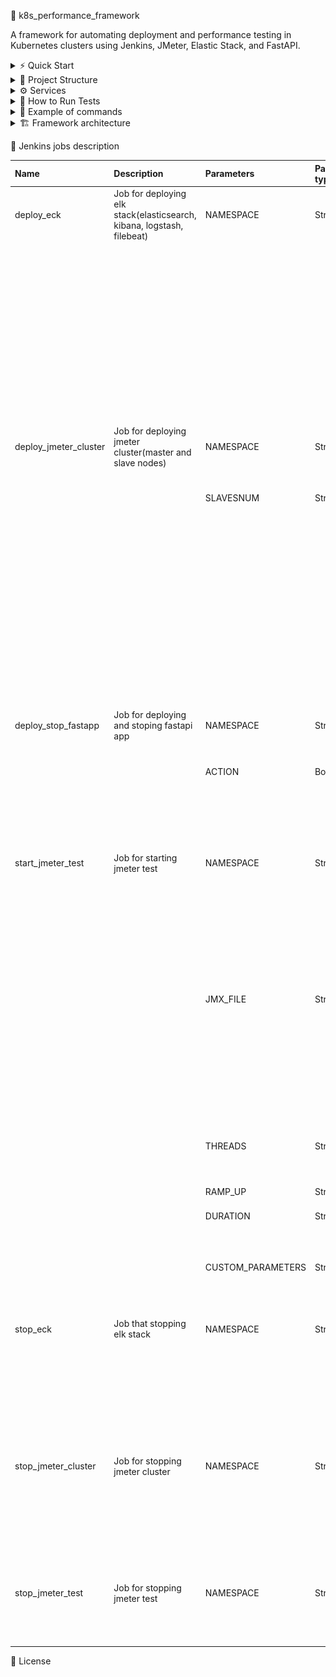 🚀 k8s_performance_framework

A framework for automating deployment and performance testing in Kubernetes clusters using Jenkins, JMeter, Elastic Stack, and FastAPI.

<details>

<summary>⚡ Quick Start</summary>

### Prerequisites  
- Installed docker
- Kubernetes cluster

### Steps  
1. Clone repository	
```
git clone https://github.com/youketero/k8s_performance_framework.git && cd k8s_performance_framework
```
2. Run deploy_framework_(win or linux).sh file
```
./deploy_framework_win.sh
```
3. Navigate to Jenkins. **http://localhost:30080**  
4. Choose **start_jmeter_test job**. 1 run will always fails. During 2 run with selected parameters   
5. Open in browser Kibana address **http://localhost:32343** with credentials 📊  
user: elastic. Code below hot to get password
```
kubectl get secret elasticsearch-es-elastic-user -n performance -o go-template='{{.data.elastic | base64decode}}'
```
6. Import objects that located in dashboards folder.   
File name is **kibana_objects_jmeter.ndjson**  
Navigate to Stack Management -> Saved objects -> Import  
7. Open imported dashboard and check metrics  

</details>

<details>

<summary> 📂 Project Structure </summary>
  
```
k8s_performance_framework/
│   README.md
│
├───eck
│   │   kustomization.yaml
│   │
│   ├───elasticsearch
│   │       deployment.yaml
│   │       sc.yaml
│   │
│   ├───filebeat
│   │       ds.yaml
│   │       fastapp-logs-pvc.yaml
│   │       jmeter-logs-pvc.yaml
│   │
│   ├───kibana
│   │   │   deployment.yaml
│   │   │
│   │   └───dashboards
│   │           kibana_objects_jmeter.ndjson
│   │
│   ├───logstash
│   │       deployment.yaml
│   │
│   └───metricbeat
│           cr.yaml
│           crb.yaml
│           ds.yaml
│           sa.yaml
│
├───fast_api
│   │   deployment.yaml
│   │   Dockerfile
│   │   kustomization.yaml
│   │   requirements.txt
│   │   svc.yaml
│   │
│   └───app
│           main.py
│
├───img
│       arhitecture_scheme.svg
│
├───jenkins
│   │   crb.yaml
│   │   deployment.yaml
│   │   Dockerfile
│   │   jenkins_casc.yaml
│   │   kustomization.yaml
│   │   plugins.txt
│   │   pvc.yaml
│   │   sa.yaml
│   │   svc.yaml
│   │
│   └───jobs
│           deploy_eck.Jenkinsfile
│           deploy_jmeter_cluster.Jenkinsfile
│           deploy_stop_fastapp.Jenkinsfile
│           start_jmeter_test.Jenkinsfile
│           stop_eck.Jenkinsfile
│           stop_jmeter_cluster.Jenkinsfile
│           stop_jmeter_test.Jenkinsfile
│
├───jmeter
│   │   Dockerfile
│   │   kustomization.yaml
│   │   master.yaml
│   │   slave.yaml
│   │   slave_svc.yaml
│   │
│   └───scripts
│       │   Fastapp.jmx
│       │   Google_basic.jmx
│       │
│       └───data
│               data.csv
│               data_nosplit.csv
│
├───namespaces
│       performance_ns.yaml
│
└───scripts
        deploy_eck.sh
        deploy_fastapp.sh
        deploy_framework_linux.sh
        deploy_framework_win.sh
        deploy_jenkins.sh
        deploy_jmeter.sh
        stop_eck.sh
        stop_fastapp.sh
        stop_jenkins.sh
        stop_jmeter.sh
```

</details>

<details>

<summary>⚙️ Services</summary>
  
| Service       | Link                    | Description                                                                   |   
| :------------ | :--------------------   | :---------------------------------------------------------------------------  | 
| Jenkins       | http://localhost:30080  | Service for automation of cluster process and test runs                       |
| Kibana        | http://localhost:32343  | Service for monitoring cluster metrics and test results                       |
| Fastapp       | http://localhost:30000  | Testing wrote using FastAPI service for load tests                            |
|               | Internal links          |                                                                               |
| ECK operator  | -                       | The ECK is a k8s operator for automating processes in k8s                     |
| Elasticserch  | http://localhost:9200   | Distributed search and analytics engine                                       |
| Logstash      | http://localhost:5044   | Service that ingests data, processes it, and ships it for storage or analysis |
| Filebeat      | -                       | Service that monitors log files or directories and forwards them              |
| Metricbeat    | -                       | Service that collects metrics like CPU, memory, disk usage etc.               |
| Jmeter master | -                       | Controller node for distributed orchestratation of JMeter test execution      |
| Jmeter slave  | -                       | Distributed Worker node  that receives instructions from the master node      |

</details>

<details>

<summary>🏃 How to Run Tests</summary>

</details>

<details>  
<summary>📝 Example of commands</summary>
   
Deploy service  

```
#Deploy ECK operator  
kubectl create -f https://download.elastic.co/downloads/eck/3.1.0/crds.yaml  
kubectl apply -f https://download.elastic.co/downloads/eck/3.1.0/operator.yaml  
# Deploy elasticsearch service  
kubectl apply -f elasticsearch.yaml  
# Other options: kibana, logstash, filebeat, metribeat, fastapp, jmeter_s, jmeter_m, jenkins  
``` 

Stop service  

```
#Stop ECK operator  
kubectl delete -f https://download.elastic.co/downloads/eck/3.1.0/operator.yaml  
kubectl delete -f https://download.elastic.co/downloads/eck/3.1.0/crds.yaml  
kubectl delete ns elastic-system  
kubectl delete crd elasticsearches.elasticsearch.k8s.elastic.co  
kubectl delete crd kibanas.kibana.k8s.elastic.co  
kubectl delete crd beats.beat.k8s.elastic.co  
kubectl delete crd agents.agent.k8s.elastic.co  
kubectl delete crd enterprisesearches.enterprisesearch.k8s.elastic.co  
kubectl delete crd stackconfigpolicies.stackconfigpolicy.k8s.elastic.co  
# Stop elasticsearch service  
kubectl delete -f elasticsearch.yaml  
# Other options: kibana, logstash, filebeat, metribeat, fastapp, jmeter_s, jmeter_m, jenkins  
``` 

Get Elasticsearh password(for kibana service)  

```
kubectl get secret elasticsearch-es-elastic-user -n performance -o go-template='{{.data.elastic | base64decode}}'
```

Run sh script  

```
# Run deploy script on win using powershell  
./deploy_framework_win.sh
# Run deploy script on linux  
deploy_framework_linux.sh
```

How to build own docker image for jenkins  

```
docker build -t jenkins_test:latest ./jenkins
docker tag jenkins_test:latest <your_docker_user>/jenkins-agent:k8s
docker push <your_docker_user>/jenkins-agent:k8s
```

How to build own docker image for jmeter  

```
docker build -t jmeter:latest ./jmeter
docker tag jenkins_test:latest <your_docker_user>/jmeter:k8s
docker push <your_docker_user>/jmeter:k8s
```

</details>

<details>  

<summary> 🏗️ Framework architecture</summary>  

![alt-текст](https://github.com/youketero/k8s_performance_framework/blob/main/img/arhitecture_scheme.svg "Arhitecture scheme")

</details>  

🤖 Jenkins jobs description
  
| Name | Description | Parameters | Parameters type | Parameters description | Parameters defaults | Stages | Stages description |
| :--- | :---------- | :--------  | :-------------  |:---------------------  |:------------------  |:-----  |:------------------ |
| deploy_eck |	Job for deploying elk stack(elasticsearch, kibana, logstash, filebeat) | NAMESPACE | String | namespace where will be added new nodes | performance | Declarative: Checkout SCM | Checkout repository where located Jenkinsfiles |
| | | | | | | Check kubectl | Check that k8s exists |
| | | | | | | Checkout git  | Download needed repository |
| | | | | | | Recreate namespace  | Recreating namespace is not exists |
| | | | | | | Cleanup old ECK operator | Deleting ECK operator and elk stack if exists |
| | | | | | | Deploying ECK orkestrator  | Deploying ECK orkestrator |
| deploy_jmeter_cluster | Job for deploying jmeter cluster(master and slave nodes) | NAMESPACE | String | namespace where will be added new nodes | performance | Declarative: Checkout SCM | Checkout repository where located Jenkinsfiles |
| | | SLAVESNUM | String | number of slavees that will be deployed | 3 | Checkout git | Download needed repository|
| | | | | | | Check replica number | Checking that replica numbers is not higher that 10(default value. Added to prevent too large values) |
| | | | | | | Recreating jmeter deployment | Creating jmeter cluster with master and needed nodes |
| deploy_stop_fastapp | Job for deploying and stoping fastapi app | NAMESPACE | String | namespace where will be added new nodes | performance | Declarative: Checkout SCM | Checkout repository where located Jenkinsfiles |
| | | ACTION | Boolean | deploy or delete fastapi application | apply(delete) | Checkout git | Download needed repository |
| | | | | | | Deploy/stop fastapp | Deploying or stopping fastapi application |
| start_jmeter_test | Job for starting jmeter test | NAMESPACE | String | namespace where will be added new nodes | performance | Declarative: Checkout SCM | Checkout repository where located Jenkinsfiles | 
| | | JMX_FILE | String | Select .jmx file that need to be executed. Example path: \jmeter\scripts | Google_basic.jmx | Download Git Repository | Downloading needed repository where located .jmx file and data files(if exists). Also if data folder not empty will be added data files. Files without _nosplit in naming will be splitted through slave nodes equally |
| | | THREADS | String | Select number of virtual threads. Selected number will be PER SLAVE node | 10 | Cleanup | Clean workspace folder on Jenkins pod |
| | | RAMP_UP |	String | RAMP_UP | 10 | | |
| | | DURATION | String | Fill test duration in sec | 10 | | |
| | | CUSTOM_PARAMETERS | String | Add custom parameter in format param:value separated by comma | TEST_DELAY:10 | | |		
| stop_eck | Job that stopping elk stack | NAMESPACE | String | namespace where will be added new nodes | performance | Declarative: Checkout SCM | Checkout repository where located Jenkinsfiles | 
| | | | | | | Checkout git | Download needed repository |
| | | | | | | Cleanup | Clean workspace folder on Jenkins pod |       	
| stop_jmeter_cluster | Job for stopping jmeter cluster | NAMESPACE | String | namespace where will be added new nodes | performance | Declarative: Checkout SCM | Checkout repository where located Jenkinsfiles |
| | | | | | | Download git repository | Download needed repository |
| | | | | | | Stoping jmeter nodes | Stopping master and slaves nodes |     
| stop_jmeter_test | Job for stopping jmeter test | NAMESPACE | String | namespace where will be added new nodes | performance | Declarative: Checkout SCM | Checkout repository where located Jenkinsfiles |
| | | | | | | Stop Jmeter test | Stop jmeter test |  
  

📄 License